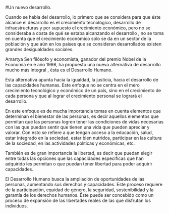 #Un nuevo desarrollo.

Cuando se habla del desarrollo, lo primero que se considera para que éste alcance el desarrollo es el crecimiento tecnológico, desarrollo de infraestructuras y por supuesto el crecimiento económico, pero no se consideraba a costa de qué se estaba alcanzando el  desarrollo , no se toma en cuenta que el crecimiento económico sólo se da en un sector de la población y que aún en los paises que se consideran desarrollados existen grandes desigualdades sociales.

Amartya Sen filósofo y economista, ganador del premio Nobel de la Economía en e año 1998, ha propuesto una nueva alternativa  de desarrollo mucho más integral , ésta es el Desarrollo Humano.

Esta alternativa apunta hacia la igualdad, la justicia, hacia el desarrollo de las capacidades humanas. Este enfoque no se centra en el mero crecimiento tecnológico y económico de un país, sino en el crecimiento de cada persona y que al lograr el crecimiento personal se logrará el desarrollo.

En este enfoque es de  mucha importancia tomas en cuenta elementos que determinan el bienestar de las personas, es decir aquellos elementos que permitan que las personas logren tener las condiciones de vidas necesarias con las que puedan sentir que tienen una vida que pueden apreciar y valorar. Con esto se refiere a  que tengan acceso a la educación, salud, estar integrado en la sociedad, estar bien nutridos, participar en las cultura de la sociedad, en las actividades políticas y económicas, etc. 

También es de gran importancia la libertad, es decir que puedan elegir entre todas las opciones que las capacidades especifícas que han adquirido les permitan o  que puedan tener libertad  para poder adquirir capacidades.

El Desarrollo Humano busca la ampliación de oportunidades de las personas, aumentando sus derechos y capacidades. Este proceso requiere  de la participación, equidad de género, la seguridad, sostenibilidad y la garantía de los derechos humanos. Éste puede ser concebido como un proceso de expansión de las libertades reales de las que disfrutan los individuos.